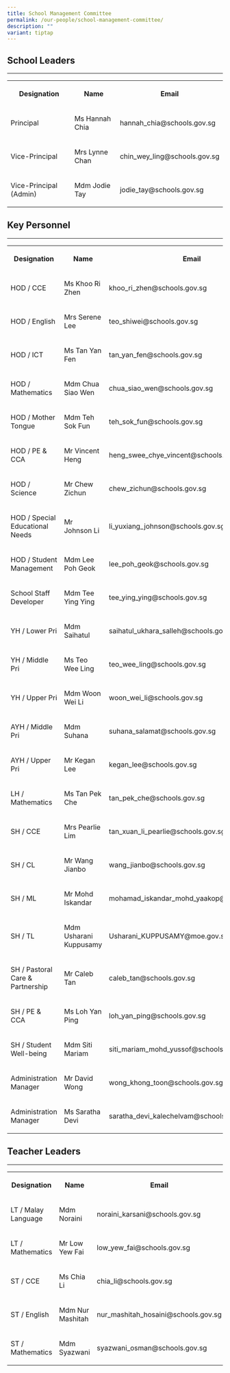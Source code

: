 ```yaml
---
title: School Management Committee
permalink: /our-people/school-management-committee/
description: ""
variant: tiptap
---
```

<h2>School Leaders</h2><hr><table><tbody><tr><th rowspan="1" colspan="1"><p>Designation</p></th><th rowspan="1" colspan="1"><p>Name</p></th><th rowspan="1" colspan="1"><p>Email</p></th></tr><tr><td rowspan="1" colspan="1"><p>Principal</p></td><td rowspan="1" colspan="1"><p>Ms Hannah Chia</p></td><td rowspan="1" colspan="1"><p>hannah_chia@schools.gov.sg</p></td></tr><tr><td rowspan="1" colspan="1"><p>Vice-Principal</p></td><td rowspan="1" colspan="1"><p>Mrs Lynne Chan</p></td><td rowspan="1" colspan="1"><p>chin_wey_ling@schools.gov.sg</p></td></tr><tr><td rowspan="1" colspan="1"><p>Vice-Principal (Admin)</p></td><td rowspan="1" colspan="1"><p>Mdm Jodie Tay</p></td><td rowspan="1" colspan="1"><p>jodie_tay@schools.gov.sg</p></td></tr></tbody></table><h2>Key Personnel</h2><hr><table><tbody><tr><th rowspan="1" colspan="1"><p>Designation</p></th><th rowspan="1" colspan="1"><p>Name</p></th><th rowspan="1" colspan="1"><p>Email</p></th></tr><tr><td rowspan="1" colspan="1"><p>HOD / CCE</p></td><td rowspan="1" colspan="1"><p>Ms Khoo Ri Zhen</p></td><td rowspan="1" colspan="1"><p>khoo_ri_zhen@schools.gov.sg</p></td></tr><tr><td rowspan="1" colspan="1"><p>HOD / English</p></td><td rowspan="1" colspan="1"><p>Mrs Serene Lee</p></td><td rowspan="1" colspan="1"><p>teo_shiwei@schools.gov.sg</p></td></tr><tr><td rowspan="1" colspan="1"><p>HOD / ICT</p></td><td rowspan="1" colspan="1"><p>Ms Tan Yan Fen</p></td><td rowspan="1" colspan="1"><p>tan_yan_fen@schools.gov.sg</p></td></tr><tr><td rowspan="1" colspan="1"><p>HOD / Mathematics</p></td><td rowspan="1" colspan="1"><p>Mdm Chua Siao Wen</p></td><td rowspan="1" colspan="1"><p>chua_siao_wen@schools.gov.sg</p></td></tr><tr><td rowspan="1" colspan="1"><p>HOD / Mother Tongue</p></td><td rowspan="1" colspan="1"><p>Mdm Teh Sok Fun</p></td><td rowspan="1" colspan="1"><p>teh_sok_fun@schools.gov.sg</p></td></tr><tr><td rowspan="1" colspan="1"><p>HOD / PE &amp; CCA</p></td><td rowspan="1" colspan="1"><p>Mr Vincent Heng</p></td><td rowspan="1" colspan="1"><p>heng_swee_chye_vincent@schools.gov.sg</p></td></tr><tr><td rowspan="1" colspan="1"><p>HOD / Science</p></td><td rowspan="1" colspan="1"><p>Mr Chew Zichun</p></td><td rowspan="1" colspan="1"><p>chew_zichun@schools.gov.sg</p></td></tr><tr><td rowspan="1" colspan="1"><p>HOD / Special Educational Needs</p></td><td rowspan="1" colspan="1"><p>Mr Johnson Li</p></td><td rowspan="1" colspan="1"><p>li_yuxiang_johnson@schools.gov.sg</p></td></tr><tr><td rowspan="1" colspan="1"><p>HOD / Student Management</p></td><td rowspan="1" colspan="1"><p>Mdm Lee Poh Geok</p></td><td rowspan="1" colspan="1"><p>lee_poh_geok@schools.gov.sg</p></td></tr><tr><td rowspan="1" colspan="1"><p>School Staff Developer</p></td><td rowspan="1" colspan="1"><p>Mdm Tee Ying Ying</p></td><td rowspan="1" colspan="1"><p>tee_ying_ying@schools.gov.sg</p></td></tr><tr><td rowspan="1" colspan="1"><p>YH / Lower Pri</p></td><td rowspan="1" colspan="1"><p>Mdm Saihatul</p></td><td rowspan="1" colspan="1"><p>saihatul_ukhara_salleh@schools.gov.sg</p></td></tr><tr><td rowspan="1" colspan="1"><p>YH / Middle Pri</p></td><td rowspan="1" colspan="1"><p>Ms Teo Wee Ling</p></td><td rowspan="1" colspan="1"><p>teo_wee_ling@schools.gov.sg</p></td></tr><tr><td rowspan="1" colspan="1"><p>YH / Upper Pri</p></td><td rowspan="1" colspan="1"><p>Mdm Woon Wei Li</p></td><td rowspan="1" colspan="1"><p>woon_wei_li@schools.gov.sg</p></td></tr><tr><td rowspan="1" colspan="1"><p>AYH / Middle Pri</p></td><td rowspan="1" colspan="1"><p>Mdm Suhana</p></td><td rowspan="1" colspan="1"><p>suhana_salamat@schools.gov.sg</p></td></tr><tr><td rowspan="1" colspan="1"><p>AYH / Upper Pri</p></td><td rowspan="1" colspan="1"><p>Mr Kegan Lee</p></td><td rowspan="1" colspan="1"><p>kegan_lee@schools.gov.sg</p></td></tr><tr><td rowspan="1" colspan="1"><p>LH / Mathematics</p></td><td rowspan="1" colspan="1"><p>Ms Tan Pek Che</p></td><td rowspan="1" colspan="1"><p>tan_pek_che@schools.gov.sg</p></td></tr><tr><td rowspan="1" colspan="1"><p>SH / CCE</p></td><td rowspan="1" colspan="1"><p>Mrs Pearlie Lim</p></td><td rowspan="1" colspan="1"><p>tan_xuan_li_pearlie@schools.gov.sg</p></td></tr><tr><td rowspan="1" colspan="1"><p>SH / CL</p></td><td rowspan="1" colspan="1"><p>Mr Wang Jianbo</p></td><td rowspan="1" colspan="1"><p>wang_jianbo@schools.gov.sg</p></td></tr><tr><td rowspan="1" colspan="1"><p>SH / ML</p></td><td rowspan="1" colspan="1"><p>Mr Mohd Iskandar</p></td><td rowspan="1" colspan="1"><p>mohamad_iskandar_mohd_yaakop@schools.gov.sg</p></td></tr><tr><td rowspan="1" colspan="1"><p>SH / TL</p></td><td rowspan="1" colspan="1"><p>Mdm Usharani Kuppusamy</p></td><td rowspan="1" colspan="1"><p>Usharani_KUPPUSAMY@moe.gov.sg</p></td></tr><tr><td rowspan="1" colspan="1"><p>SH / Pastoral Care &amp; Partnership</p></td><td rowspan="1" colspan="1"><p>Mr Caleb Tan</p></td><td rowspan="1" colspan="1"><p>caleb_tan@schools.gov.sg</p></td></tr><tr><td rowspan="1" colspan="1"><p>SH / PE &amp; CCA</p></td><td rowspan="1" colspan="1"><p>Ms Loh Yan Ping</p></td><td rowspan="1" colspan="1"><p>loh_yan_ping@schools.gov.sg</p></td></tr><tr><td rowspan="1" colspan="1"><p>SH / Student Well-being</p></td><td rowspan="1" colspan="1"><p>Mdm Siti Mariam</p></td><td rowspan="1" colspan="1"><p>siti_mariam_mohd_yussof@schools.gov.sg</p></td></tr><tr><td rowspan="1" colspan="1"><p>Administration Manager</p></td><td rowspan="1" colspan="1"><p>Mr David Wong</p></td><td rowspan="1" colspan="1"><p>wong_khong_toon@schools.gov.sg</p></td></tr><tr><td rowspan="1" colspan="1"><p>Administration Manager</p></td><td rowspan="1" colspan="1"><p>Ms Saratha Devi</p></td><td rowspan="1" colspan="1"><p>saratha_devi_kalechelvam@schools.gov.sg</p></td></tr></tbody></table><h2>Teacher Leaders</h2><hr><table><tbody><tr><th rowspan="1" colspan="1"><p>Designation</p></th><th rowspan="1" colspan="1"><p>Name</p></th><th rowspan="1" colspan="1"><p>Email</p></th></tr><tr><td rowspan="1" colspan="1"><p>LT / Malay Language</p></td><td rowspan="1" colspan="1"><p>Mdm Noraini</p></td><td rowspan="1" colspan="1"><p>noraini_karsani@schools.gov.sg</p></td></tr><tr><td rowspan="1" colspan="1"><p>LT / Mathematics</p></td><td rowspan="1" colspan="1"><p>Mr Low Yew Fai</p></td><td rowspan="1" colspan="1"><p>low_yew_fai@schools.gov.sg</p></td></tr><tr><td rowspan="1" colspan="1"><p>ST / CCE</p></td><td rowspan="1" colspan="1"><p>Ms Chia Li</p></td><td rowspan="1" colspan="1"><p>chia_li@schools.gov.sg</p></td></tr><tr><td rowspan="1" colspan="1"><p>ST / English</p></td><td rowspan="1" colspan="1"><p>Mdm Nur Mashitah</p></td><td rowspan="1" colspan="1"><p>nur_mashitah_hosaini@schools.gov.sg</p></td></tr><tr><td rowspan="1" colspan="1"><p>ST / Mathematics</p></td><td rowspan="1" colspan="1"><p>Mdm Syazwani</p></td><td rowspan="1" colspan="1"><p>syazwani_osman@schools.gov.sg</p></td></tr></tbody></table><p></p>